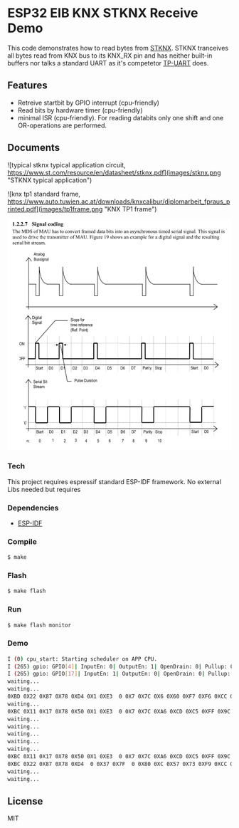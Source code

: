 # ESP32 EIB KNX STKNX Receive Demo

This code demonstrates how to read bytes from  [STKNX](https://www.st.com/en/interfaces-and-transceivers/stknx.html).
STKNX tranceives all bytes read from KNX bus to its KNX_RX pin and has neither built-in buffers nor talks a standard UART as it's competetor [TP-UART](http://www.opternus.com/de/siemens/knx-chipset/knx-transceiver-ics-tp-uart-fze1066.html) does.

## Features

  - Retreive startbit by GPIO interrupt (cpu-friendly)
  - Read bits by hardware timer (cpu-friendly)
  - minimal ISR (cpu-friendly). For reading databits only one shift and one OR-operations are performed.

## Documents
![typical stknx typical application circuit, https://www.st.com/resource/en/datasheet/stknx.pdf](images/stknx.png "STKNX typical application")

![knx tp1 standard frame, https://www.auto.tuwien.ac.at/downloads/knxcalibur/diplomarbeit_fpraus_printed.pdf](images/tp1frame.png "KNX TP1 frame")

![knx signal coding, KNX specification, free to download on myknx.org. Copyright 1998 - 2013, KNX Association System Specifications](images/knxsignalcoding.png "KNX signal coding")

### Tech

This project requires espressif standard ESP-IDF framework. No external Libs needed but requires

### Dependencies
* [ESP-IDF](https://github.com/espressif/esp-idf)

### Compile
```sh
$ make
```

### Flash
```sh
$ make flash
```

### Run
```sh
$ make flash monitor
```

### Demo
```sh
I (0) cpu_start: Starting scheduler on APP CPU.
I (265) gpio: GPIO[4]| InputEn: 0| OutputEn: 1| OpenDrain: 0| Pullup: 0| Pulldown: 0| Intr:0 
I (265) gpio: GPIO[17]| InputEn: 1| OutputEn: 0| OpenDrain: 0| Pullup: 1| Pulldown: 0| Intr:1 
waiting...
waiting...
0XBD 0X22 0X87 0X78 0XD4 0X1 0XE3  0 0X7 0X7C 0X6 0X60 0XF7 0XF6 0XCC 0XFF waiting...
waiting...
0XBC 0X11 0X17 0X78 0X50 0X1 0XE3  0 0X7 0X7C 0XA6 0XCD 0XC5 0XFF 0X9C 0X17 0XB8 0XC0 0XA0 0X17 0X78 0XFC  0 0X7 0X7C 0XA6 0XCD 0XE5 0X9C 0X17 0XB8 0XC0 0XA0 0X17 0X78 0XFC  0 0X7 0X7C 0XA6 0XCD 0XE5 0X9C 0X17 0XB8 0XC0 0XA0 0X17 0X78 0XFC  0 0X7 0X7C 0XA6 0XCD 0XE5 waiting...
waiting...
waiting...
waiting...
waiting...
waiting...
0XBC 0X11 0X17 0X78 0X50 0X1 0XE3  0 0X7 0X7C 0XA6 0XCD 0XC5 0XFF 0X9C 0X17 0XB8 0XC0 0XA0 0X17 0X78 0XFC  0 0X7 0X7C 0XA6 0XCD 0XE5 0X9C 0X17 0XB8 0XC0 0XA0 0X17 0X78 0XFC  0 0X7 0X7C 0XA6 0XCD 0XE5 0X9C 0X17 0XB8 0XC0 0XA0 0X17 0X78 0XFC  0 0X7 0X7C 0XA6 0XCD 0XE5 0XBC 0X11 0X17 0X78 0X50 0X2 0XE3  0 0X7 0X7C 0X6 0X4C 0XD2 0XFF 0X9C 0X17 0XB8 0XC0 0XA0 0X27 0X78 0XFC  0 0X7 0X7C 0X6 0X4C 0XF2 0X9C 0X17 0XB8 0XC0 0XA0 0X27 0X78 0XFC  0 0X7 0X7C 0X6 0X4C 0XF2 0X9C 0X17 0XB8 0XC0 0XA0 0X27 0X78 0XFC  0 0X7 0X7C 0X6 0X4C 0XF2 0XBC 0X11 0X17 0X78 0X50 0X3 0X37 0X7F  0 0X80 0X99 0XD7 0X7E 0XFC 0X9C 0X17 0XB8 0XC0 0XA0 0X37 0X70 0XFC  0 0X7 0X7C 0XA6 0XCD 0XE7 0XFF 0X9C 0X17 0XB8 0XC0 0XA0 0X37 0X70 0XFC  0 0X7 0X7C 0XA6 0XCD 0XE7 0XFF 0X9C 0X17 0XB8 0XC0 0XA0 0X37 0X70 0XFC  0 0X7 0X7C 0XA6 0XCD 0XE7 0XFF 0XBC 0X11 0X17 0X78 0X50 0X4 0XE3  0 0X7 0X7C 0X6 0X75 0XED 0XFF 0XCC 0XFF 0XBC 0X11 0X17 0X78 0X50 0X5 0X37 0X7F  0 0X80 0X99 0XD7 0X7E 0XF0 0X9C 0X17 0XB8 0XC0 0XA0 0X57 0X70 0XFC  0 0X7 0X7C 0XA6 0XCD 0XE1 0XFF 0X9C 0X17 0XB8 0XC0 0XA0 0X57 0X70 0XFC  0 0X7 0X7C 0XA6 0XCD 0XE1 0XFF 0X9C 0X17 0XB8 0XC0 0XA0 0X57 0X70 0XFC  0 0X7 0X7C 0XA6 0XCD 0XE1 0XFF waiting...
0XBC 0X22 0X87 0X78 0XD4  0 0X37 0X7F  0 0X80 0XC 0X57 0X73 0XF9 0XCC 0XFF waiting...
waiting...
waiting...

```

License
----
MIT
